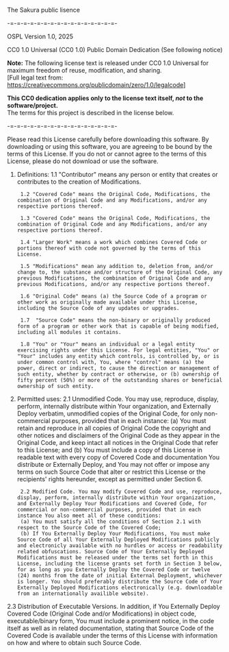 The Sakura public lisence

-=-=-=-=-=-=-=-=-=-=-=-=-=-=-=-=-

OSPL Version 1.0, 2025

CC0 1.0 Universal (CC0 1.0) Public Domain Dedication (See following notice)

**Note:** The following license text is released under CC0 1.0 Universal for maximum freedom of reuse, modification, and sharing.  
[Full legal text from: https://creativecommons.org/publicdomain/zero/1.0/legalcode]

**This CC0 dedication applies only to the license text itself, _not_ to the software/project.**  
The terms for this project is described in the license below.

-=-=-=-=-=-=-=-=-=-=-=-=-=-=-=-=-

Please read this License carefully before downloading this software. By downloading or using this software, you are agreeing to be bound by the terms of this License. If you do not or cannot agree to the terms of this License, please do not download or use the software.

1. Definitions:
        1.1  "Contributor" means any person or entity that creates or contributes to the creation of Modifications.

        1.2 "Covered Code" means the Original Code, Modifications, the combination of Original Code and any Modifications, and/or any respective portions thereof.

        1.3 "Covered Code" means the Original Code, Modifications, the combination of Original Code and any Modifications, and/or any respective portions thereof.

        1.4 "Larger Work" means a work which combines Covered Code or portions thereof with code not governed by the terms of this License.

        1.5 "Modifications" mean any addition to, deletion from, and/or change to, the substance and/or structure of the Original Code, any previous Modifications, the combination of Original Code and any previous Modifications, and/or any respective portions thereof.

        1.6 "Original Code" means (a) the Source Code of a program or other work as originally made available under this License, including the Source Code of any updates or upgrades.

        1.7  "Source Code" means the non-binary or originally produced form of a program or other work that is capable of being modified, including all modules it contains.

        1.8 "You" or "Your" means an individual or a legal entity exercising rights under this License. For legal entities, "You" or "Your" includes any entity which controls, is controlled by, or is under common control with, You, where "control" means (a) the power, direct or indirect, to cause the direction or management of such entity, whether by contract or otherwise, or (b) ownership of fifty percent (50%) or more of the outstanding shares or beneficial ownership of such entity.


2. Permitted uses:
        2.1 Unmodified Code. You may use, reproduce, display, perform, internally distribute within Your organization, and Externally Deploy verbatim, unmodified copies of the Original Code, for only non-commercial purposes, provided that in each instance:
        (a) You must retain and reproduce in all copies of Original Code the copyright and other notices and disclaimers of the Original Code as they appear in the Original Code, and keep intact all notices in the Original Code that refer to this License; and
        (b) You must include a copy of this License in readable text with every copy of Covered Code and documentation You distribute or Externally Deploy, and You may not offer or impose any terms on such Source Code that alter or restrict this License or the recipients' rights hereunder, except as permitted under Section 6.

        2.2 Modified Code. You may modify Covered Code and use, reproduce, display, perform, internally distribute within Your organization, and Externally Deploy Your Modifications and Covered Code, for commercial or non-commercial purposes, provided that in each instance You also meet all of these conditions:
        (a) You must satisfy all the conditions of Section 2.1 with respect to the Source Code of the Covered Code;
        (b) If You Externally Deploy Your Modifications, You must make Source Code of all Your Externally Deployed Modifications publicly and electronicly available with no hurdles or access or readability related obfuscations. Source Code of Your Externally Deployed Modifications must be released under the terms set forth in this License, including the license grants set forth in Section 3 below, for as long as you Externally Deploy the Covered Code or twelve (24) months from the date of initial External Deployment, whichever is longer. You should preferably distribute the Source Code of Your Externally Deployed Modifications electronically (e.g. downloadable from an internationally availible website).

2.3 Distribution of Executable Versions. In addition, if You Externally Deploy Covered Code (Original Code and/or Modifications) in object code, executable/binary form, You must include a prominent notice, in the code itself as well as in related documentation, stating that Source Code of the Covered Code is available under the terms of this License with information on how and where to obtain such Source Code.

